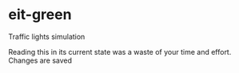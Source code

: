 # eit-green
Traffic lights simulation

Reading this in its current state was a waste of your time and effort. Changes
are saved
